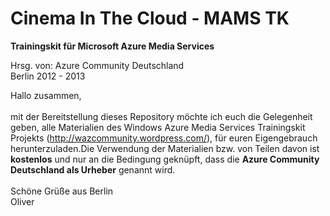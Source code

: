 Cinema In The Cloud - MAMS TK
=======

<b>Trainingskit für Microsoft Azure Media Services</b>

Hrsg. von: Azure Community Deutschland <br>
Berlin 2012 - 2013

Hallo zusammen,<br>
<br>
mit der Bereitstellung dieses Repository möchte ich euch die Gelegenheit geben, alle Materialien des Windows Azure Media Services Trainingskit Projekts (http://wazcommunity.wordpress.com/), für euren Eigengebrauch herunterzuladen.Die Verwendung der
Materialien bzw. von Teilen davon ist <b>kostenlos</b> und nur an die Bedingung geknüpft, dass die <b>Azure Community Deutschland
als Urheber</b> genannt wird.<br>
<br>
Schöne Grüße aus Berlin<br>
Oliver


